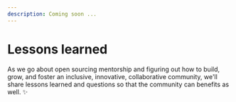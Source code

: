 ```yaml
---
description: Coming soon ...
---
```


# Lessons learned

As we go about open sourcing mentorship and figuring out how to build, grow, and foster an inclusive, innovative, collaborative community, we'll share lessons learned and questions so that the community can benefits as well. ✨ 


